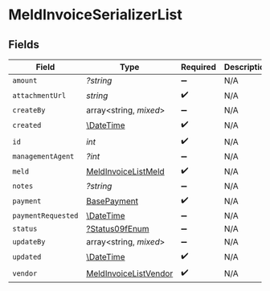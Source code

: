 # MeldInvoiceSerializerList


## Fields

| Field                                                                 | Type                                                                  | Required                                                              | Description                                                           |
| --------------------------------------------------------------------- | --------------------------------------------------------------------- | --------------------------------------------------------------------- | --------------------------------------------------------------------- |
| `amount`                                                              | *?string*                                                             | :heavy_minus_sign:                                                    | N/A                                                                   |
| `attachmentUrl`                                                       | *string*                                                              | :heavy_check_mark:                                                    | N/A                                                                   |
| `createBy`                                                            | array<string, *mixed*>                                                | :heavy_minus_sign:                                                    | N/A                                                                   |
| `created`                                                             | [\DateTime](https://www.php.net/manual/en/class.datetime.php)         | :heavy_check_mark:                                                    | N/A                                                                   |
| `id`                                                                  | *int*                                                                 | :heavy_check_mark:                                                    | N/A                                                                   |
| `managementAgent`                                                     | *?int*                                                                | :heavy_minus_sign:                                                    | N/A                                                                   |
| `meld`                                                                | [MeldInvoiceListMeld](../../models/shared/MeldInvoiceListMeld.md)     | :heavy_check_mark:                                                    | N/A                                                                   |
| `notes`                                                               | *?string*                                                             | :heavy_minus_sign:                                                    | N/A                                                                   |
| `payment`                                                             | [BasePayment](../../models/shared/BasePayment.md)                     | :heavy_check_mark:                                                    | N/A                                                                   |
| `paymentRequested`                                                    | [\DateTime](https://www.php.net/manual/en/class.datetime.php)         | :heavy_minus_sign:                                                    | N/A                                                                   |
| `status`                                                              | [?Status09fEnum](../../models/shared/Status09fEnum.md)                | :heavy_minus_sign:                                                    | N/A                                                                   |
| `updateBy`                                                            | array<string, *mixed*>                                                | :heavy_minus_sign:                                                    | N/A                                                                   |
| `updated`                                                             | [\DateTime](https://www.php.net/manual/en/class.datetime.php)         | :heavy_check_mark:                                                    | N/A                                                                   |
| `vendor`                                                              | [MeldInvoiceListVendor](../../models/shared/MeldInvoiceListVendor.md) | :heavy_check_mark:                                                    | N/A                                                                   |